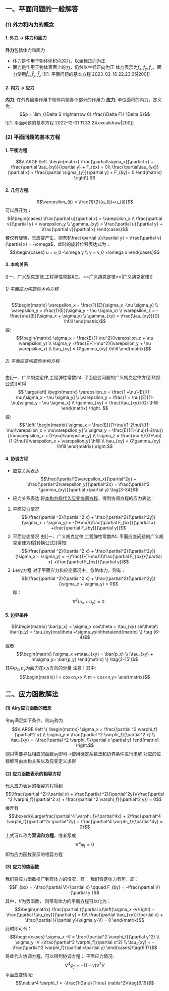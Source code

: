 ## 一、平面问题的一般解答
### (1) 外力和内力的概念
#### 1. 外力 -> 体力和面力
**外力**包括体力和面力
- 体力是作用于物体体积内的力，以坐标正向为正
- 面力是作用于物体表面上的力，仍然以坐标正向为正
体力表示为$f_x,f_y,f_z$，面力使用$\bar{f}_x, \bar{f}_y, \bar{f}_z$
![[1. 平面问题的基本方程 2023-02-16 22.23.05|200]]

#### 2. 内力 -> 应力
**内力**: 在外界因素作用下物体内部各个部分的作用力
**应力**: 单位面积的内力，定义为：
$$p = \lim_{\Delta S \rightarrow 0} \frac{\Delta F}{ \Delta S}$$
![[1. 平面问题的基本方程 2022-12-01 11.33.24.excalidraw|200]]

### (2) 平面问题的基本方程
#### 1. 平衡方程
$$\LARGE
\left. \begin{matrix} \frac{\partial\sigma_x}{\partial x} + \frac{\partial \tau_{xy}}{\partial y} + F_{bx} = 0\\
\frac{\partial\tau_{yx}}{\partial x} + \frac{\partial \sigma_{y}}{\partial y} + F_{by}= 0
\end{matrix}
\right\}
$$
#### 2. 几何方程: 
$$\varepsilon_{ij} = \frac{1}{2}(u_{ij}+u_{ji})$$
可以展开为：
$$\begin{cases}
\frac{\partial u}{\partial x} = \varepsilon_x \\
\frac{\partial v}{\partial y} = \varepsilon_y \\
\gamma_{xy} = \frac{\partial u}{\partial y} + \frac{\partial v}{\partial x}
\end{cases}$$
若仅有旋转，无应变产生，则有$\frac{\partial u}{\partial y} = \frac{\partial v}{\partial x} = -\omega$，此时的旋转位移表达式为：
$$\begin{cases}
u = u_0 -\omega y \\ 
v = v_0 +\omega x
\end{cases}$$

#### 3. 本构关系
[[一、广义胡克定律,工程弹性常数#三、==广义胡克定律==|广义胡克定律]]
###### 1) 平面应力问题的本构方程
$$\begin{matrix}
\varepsilon_x = \frac{1}{E}(\sigma_x -\nu \sigma_y) \\
\varepsilon_y = \frac{1}{E}(\sigma_y - \nu \sigma_x) \\
\varepsilon_z = -\frac{\nu}{E}(\sigma_x + \sigma_y) \\
\gamma_{xy} = \frac{\tau_{xy}}{G} \hfill
\end{matrix}$$
或: 
$$\begin{matrix}
\sigma_x = \frac{E}{1-\nu^2}(\varepsilon_x + \nu \varepsilon_y) \\
\sigma_y =\frac{E}{1-\nu^2}(\varepsilon_y + \nu \varepsilon_x) \\
\tau_{xy} = G\gamma_{xy} \hfill
\end{matrix}$$
###### 2) 平面应变问题的本构方程
由[[一、广义胡克定律,工程弹性常数#4. 平面应变问题的广义胡克定律方程|转换公式]]可得
$$
\large\left[
\begin{matrix}
\varepsilon_x = \frac{1 +\nu}{E}[(1-\nu)\sigma_x - \nu \sigma_y] \\
\varepsilon_y = \frac{1 + \nu}{E}[(1-\nu)\sigma_y - \nu \sigma_x] \\
\gamma_{xy} = \frac{\tau_{xy}}{G} \hfill
\end{matrix}
\right.
$$
或:
$$
\left[
\begin{matrix}
\sigma_x = \frac{E}{(1+\nu)(1-2\nu)}[(1-\nu)\varepsilon_x + \nu\varepsilon_y] \\
\sigma_y = \frac{E}{(1+\nu)(1-2\nu)}[\nu\varepsilon_x + (1-\nu)\varepsilon_y] \\ 
\sigma_z = \frac{\nu E}{(1+\nu)(1-2\nu)}[\varepsilon_x + \varepsilon_y] \hfill \\ 
\tau_{xy} = G\gamma_{xy} \hfill
\end{matrix}
\right.$$

#### 4. 协调方程
-  应变关系表达
$$\frac{\partial^2\varepsilon_x}{\partial^2y} + \frac{\partial^2\varepsilon_y}{\partial^2x} = \frac{\partial^2 \gamma_{xy}}{\partial x\partial y}  \tag{3-34}$$
- 应力关系表达
将<u>本构方程代入应变协调方程</u>，得到协调方程的应力表达：
1. 平面应力情况
$$(\frac{\partial ^2}{\partial^2 x} + \frac{\partial^2}{\partial^2y})(\sigma_x + \sigma_y) = -(1+\nu)(\frac{\partial F_{bx}}{\partial x} +\frac{\partial F_{by}}{\partial y})$$
2. 平面应变情况
由[[一、广义胡克定律,工程弹性常数#4. 平面应变问题的广义胡克定律方程|转换公式]]得知:
$$(\frac{\partial ^2}{\partial^2 x} + \frac{\partial^2}{\partial^2y})(\sigma_x + \sigma_y) = -(\frac{1}{1-\nu})(\frac{\partial F_{bx}}{\partial x} +\frac{\partial F_{by}}{\partial y})$$
3. Levy方程
对于平面应力和应变情况中，忽略体力，则有： 
$$(\frac{\partial ^2}{\partial^2 x} + \frac{\partial^2}{\partial^2y})(\sigma_x + \sigma_y) = 0$$
即：
$$\nabla^2 (\sigma_x +\sigma_y) = 0$$
#### 5. 边界条件
$$\begin{matrix} \bar{p_x} = \sigma_x cos\theta + \tau_{xy} sin\theta\\
\bar{p_y} = \tau_{xy}cos\theta +\sigma_ysin\theta\end{matrix} \} \tag {6-4}$$
或者
$$\begin{matrix} l\sigma_x +m\tau_{xy} = \bar{p_x} \\
l\tau_{xy} + m\sigma_y= \bar{p_y} \end{matrix} \} \tag{2-15'}$$
其中$p_x,p_y$为面力在x,y方向的分量
注意！其中:
$$\begin{matrix}
l = cos<n,x> \\
m = cos<n,y>
\end{matrix}$$

## 二、应力函数解法
#### (1) Airy应力函数的概念
令$\varphi_f$满足如下条件，则$\varphi_f$称为
$$\LARGE \left \{ \begin{matrix}
\sigma_x = \frac{\partial ^2 \varphi_f}{\partial^2 y} \\
\sigma_y = \frac{\partial ^2 \varphi_f}{\partial^2 x} \\
\tau_{xy} = -\frac{\partial ^2 \varphi_f}{\partial x \partial y}
\end{matrix} \right.$$
则只需要寻找相应的函数$\varphi_f$即可->使用待定系数法和边界条件进行求解
对应的位移解可由本构关系以及应变定义求得

#### (2) 应力函数表示的相容方程
代入应力表达的相容方程得到
$$(\frac{\partial ^2}{\partial x} + \frac{\partial ^2}{\partial^2y})(\frac{\partial ^2 \varphi_f}{\partial^2 x} + \frac{\partial ^2 \varphi_f}{\partial^2 y}) = 0$$
展开有
$$\boxed{\Large\frac{\partial^4 \varphi_f}{\partial^4x} + 2\frac{\partial^4 \varphi_f}{\partial^2x \partial^2y} + \frac{\partial^4 \varphi_f}{\partial^4y} = 0}$$
上式可以称为**双调和方程**，或者写成
$$\nabla^4 \varphi_f = 0$$
即为应力函数表示的相容方程

#### (3) 应力的势函数
我们将应力函数推广到有体力的情况，有：
我们假定体力有势，即： 
$$F_{bx} = -\frac{\partial V}{\partial x} \qquad F_{by} = -\frac{\partial V}{\partial y }$$
其中，$V$为势函数， 则带有体力的平衡方程可以化为：
$$\begin{matrix}
\frac{\partial }{\partial x}\left(\sigma_x -V\right) + \frac{\partial \tau_{xy}}{\partial y}  =  0\\ 
\frac{\partial \tau_{xy}}{\partial x} + \frac{\partial }{\partial y}(\sigma_y-V) = 0 
\end{matrix}$$
此时即可令：
$$\begin{cases}
\sigma_x -V  = \frac{\partial^2 \varphi_f}{\partial y^2} \\
\sigma_y -V =\frac{\partial^2 \varphi_f}{\partial x^2} \\
\tau_{xy} = -\frac{\partial^2 \varphi_f}{\partial x\partial y}
\end{cases}\tag{6.17}$$
将此代入协调方程，可以得到协调方程： 
平面应力情况: 
$$\nabla^4 \varphi_f =-(1-\nu) \nabla^2 V\tag{6.18}$$
平面应变情况: 
$$\nabla^4 \varphi_f = -\frac{1-2\nu}{1-\nu} \nabla^2V\tag{6.19}$$